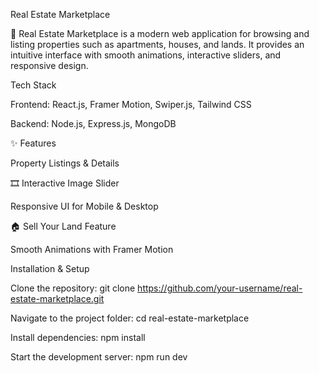 Real Estate Marketplace

🏡 Real Estate Marketplace is a modern web application for browsing and listing properties such as apartments, houses, and lands.
It provides an intuitive interface with smooth animations, interactive sliders, and responsive design.

 Tech Stack

Frontend: React.js, Framer Motion, Swiper.js, Tailwind CSS

Backend: Node.js, Express.js, MongoDB

✨ Features

 Property Listings & Details
 
🎞 Interactive Image Slider

 Responsive UI for Mobile & Desktop
 
🏠 Sell Your Land Feature

 Smooth Animations with Framer Motion

 Installation & Setup

Clone the repository:
git clone https://github.com/your-username/real-estate-marketplace.git

Navigate to the project folder:
cd real-estate-marketplace

Install dependencies:
npm install

Start the development server:
npm run dev
